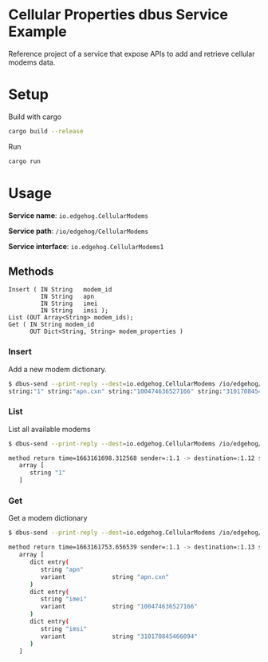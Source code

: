 <!---
  Copyright 2024 SECO Mind Srl
  SPDX-License-Identifier: Apache-2.0
-->

# Cellular Properties dbus Service Example

Reference project of a service that expose APIs to add and retrieve cellular modems data.

# Setup

Build with cargo

```bash
cargo build --release
```

Run

```bash
cargo run
```

# Usage

**Service name**: `io.edgehog.CellularModems`

**Service path**: `/io/edgehog/CellularModems`

**Service interface**: `io.edgehog.CellularModems1`

## Methods

```
Insert ( IN String   modem_id
         IN String   apn
         IN String   imei
         IN String   imsi );
List (OUT Array<String> modem_ids);
Get ( IN String modem_id
      OUT Dict<String, String> modem_properties )
```

### Insert

Add a new modem dictionary.

```bash
$ dbus-send --print-reply --dest=io.edgehog.CellularModems /io/edgehog/CellularModems io.edgehog.CellularModems1.Insert \
string:"1" string:"apn.cxn" string:"100474636527166" string:"310170845466094"
```

### List

List all available modems

```bash
$ dbus-send --print-reply --dest=io.edgehog.CellularModems /io/edgehog/CellularModems io.edgehog.CellularModems1.List

method return time=1663161698.312568 sender=:1.1 -> destination=:1.12 serial=20 reply_serial=2
   array [
      string "1"
   ]
```

### Get

Get a modem dictionary

```bash
$ dbus-send --print-reply --dest=io.edgehog.CellularModems /io/edgehog/CellularModems io.edgehog.CellularModems1.Get string:1

method return time=1663161753.656539 sender=:1.1 -> destination=:1.13 serial=21 reply_serial=2
   array [
      dict entry(
         string "apn"
         variant             string "apn.cxn"
      )
      dict entry(
         string "imei"
         variant             string "100474636527166"
      )
      dict entry(
         string "imsi"
         variant             string "310170845466094"
      )
   ]
```

